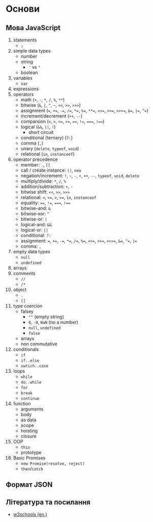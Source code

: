 # Основи

## Мова JavaScript

1. statements
    - `;`
2. simple data types
    - number
    - string
      - `'` vs `"`
    - boolean
3. variables
    - `var`
4. expressions
5. operators
    - math (`+`, `-`, `*`, `/`, `%`, `**`)
    - bitwise (`&`, `|`, `^`, `~`, `<<`, `>>`, `>>>`)
    - assignment (`=`, `+=`, `-=`, `/=`, `*=`, `%=`, `**=`, `<<=`, `>>=`, `>>>=`, `&=`, `|=`, `^=`)
    - increment/decrement (`++`, `--`)
    - comparsion (`<`, `>`, `<=`, `>=`, `==`, `!=`, `===`, `!==`)
    - logical (`&&`, `||`, `!`)
      - short circuit
    - conditional (ternary) (`?:`)
    - comma (`,`)
    - unary (`delete`, `typeof`, `void`)
    - relational (`in`, `instanceof`)
6. operator precedence
    - member: `.`, `[]`
    - call / create instance: `()`, `new`
    - negation/increment: `!`, `~`, `-`, `+`, `++`, `--`, `typeof`, `void`, `delete`
    - multiply/divide: `*`, `/`, `%`
    - addition/subtraction: `+`, `-`
    - bitwise shift: `<<`, `>>`, `>>>`
    - relational: `<`, `<=`, `>`, `>=`, `in`, `instanceof`
    - equality: `==`, `!=`, `===`, `!==`
    - bitwise-and: `&`
    - bitwise-xor: `^`
    - bitwise-or: `|`
    - logical-and: `&&`
    - logical-or: `||`
    - conditional: `?:`
    - assignment: `=`, `+=`, `-=`, `*=`, `/=`, `%=`, `<<=`, `>>=`, `>>>=`, `&=`, `^=`, `|=`
    - comma: `,`
7. empty data types
    - `null`
    - `undefined`
8. arrays
9. comments
    - `//`
    - `/*`
10. object
    - `.`
    - `[]`
11. type coercion
    - falsey
      - `""` (empty string)
      - `0`, `-0`, `NaN` (no a number)
      - `null`, `undefined`
      - `false`
    - arrays
    - non commutative
12. conditionals
    - `if`
    - `if..else`
    - `swtich..case`
13. loops
    - `while`
    - `do..while`
    - `for`
    - `break`
    - `continue`
14. function
    - arguments
    - body
    - as data
    - scope
    - hoisting
    - closure
15. OOP
    - `this`
    - prototype
16. Basic Promises
    - `new Promise(resolve, reject)`
    - `then`/`catch`

## Формат JSON

## Література та посилання
- [w3schools (en.)](https://www.w3schools.com/js/default.asp)
